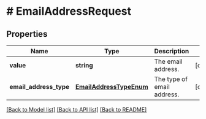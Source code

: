 # # EmailAddressRequest

## Properties

Name | Type | Description | Notes
------------ | ------------- | ------------- | -------------
**value** | **string** | The email address. | [optional]
**email_address_type** | [**EmailAddressTypeEnum**](EmailAddressTypeEnum.md) | The type of email address. | [optional]

[[Back to Model list]](../../README.md#models) [[Back to API list]](../../README.md#endpoints) [[Back to README]](../../README.md)
